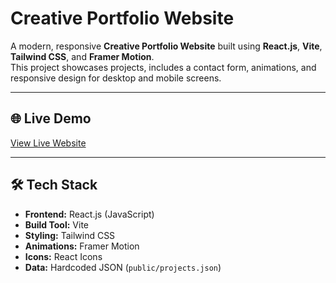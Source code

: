 # Creative Portfolio Website

A modern, responsive **Creative Portfolio Website** built using **React.js**, **Vite**, **Tailwind CSS**, and **Framer Motion**.  
This project showcases projects, includes a contact form, animations, and responsive design for desktop and mobile screens.

---

## 🌐 Live Demo
[View Live Website](portfolio-task-gamma.vercel.app) <!-- Replace with actual live link -->

---

## 🛠 Tech Stack
- **Frontend:** React.js (JavaScript)
- **Build Tool:** Vite
- **Styling:** Tailwind CSS
- **Animations:** Framer Motion
- **Icons:** React Icons
- **Data:** Hardcoded JSON (`public/projects.json`)

